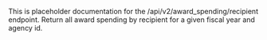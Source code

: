 This is placeholder documentation for the /api/v2/award_spending/recipient
endpoint.  Return all award spending by recipient for a given fiscal year
and agency id.
